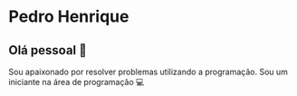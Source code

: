 

# Pedro Henrique

## Olá pessoal 👋
Sou apaixonado por resolver problemas utilizando a programação.
Sou um iniciante na área de programação :computer:
